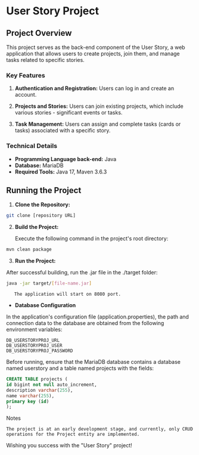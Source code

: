 # User Story Project

## Project Overview

This project serves as the back-end component of the User Story, a web application that allows users to create projects, join them, and manage tasks related to specific stories.

### Key Features

1. **Authentication and Registration:** Users can log in and create an account.

2. **Projects and Stories:** Users can join existing projects, which include various stories - significant events or tasks.

3. **Task Management:** Users can assign and complete tasks (cards or tasks) associated with a specific story.

### Technical Details

- **Programming Language back-end:** Java
- **Database:** MariaDB
- **Required Tools:** Java 17, Maven 3.6.3

## Running the Project

1. **Clone the Repository:**
```bash
git clone [repository URL]
```
2. **Build the Project:**

    Execute the following command in the project's root directory:
```bash
mvn clean package
```

3. **Run the Project:**

After successful building, run the .jar file in the ./target folder:

```bash
java -jar target/[file-name.jar]
```
```text
   The application will start on 8080 port.
```

* **Database Configuration**

In the application's configuration file (application.properties), the path and connection data to the database are obtained from the following environment variables:

    DB_USERSTORYPROJ_URL
    DB_USERSTORYPROJ_USER
    DB_USERSTORYPROJ_PASSWORD

Before running, ensure that the MariaDB database contains a database named userstory and a table named projects with the fields:

```sql
CREATE TABLE projects (
id bigint not null auto_increment,
description varchar(255),
name varchar(255),
primary key (id)
);
```

Notes

    The project is at an early development stage, and currently, only CRUD operations for the Project entity are implemented.

Wishing you success with the "User Story" project!
